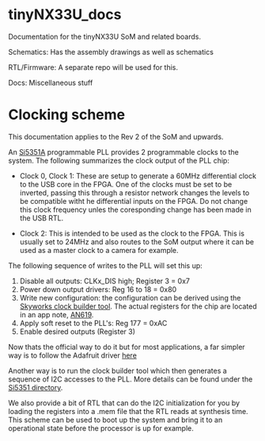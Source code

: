 # tinyNX33U_docs
Documentation for the tinyNX33U SoM and related boards.

Schematics: Has the assembly drawings as well as schematics

RTL/Firmware: A separate repo will be used for this.

Docs: Miscellaneous stuff

# Clocking scheme

This documentation applies to the Rev 2 of the SoM and upwards.

An [Si5351A](https://www.skyworksinc.com/-/media/SkyWorks/SL/documents/public/data-sheets/Si5351-B.pdf) programmable PLL provides 2 programmable clocks to the system. The following summarizes the clock output of the PLL chip:

- Clock 0, Clock 1: These are setup to generate a 60MHz differential clock to the USB core in the FPGA. One of the clocks must be set to be inverted, passing this through a resistor network changes the levels to be compatible witht he differential inputs on the FPGA. Do not change this clock frequency unles the coresponding change has been made in the USB RTL.

- Clock 2: This is intended to be used as the clock to the FPGA. This is usually set to 24MHz and also routes to the SoM output where it can be used as a master clock to a camera for example.

The following sequence of writes to the PLL will set this up:
1. Disable all outputs: CLKx_DIS high; Register 3 = 0x7
2. Power down output drivers: Reg 16 to 18 = 0x80
3. Write new configuration: the configuration can be derived using the [Skyworks clock builder tool](https://tools.skyworksinc.com/timingfiles/latest-tools/clockbuilder-pro-installer.zip). The actual registers for the chip are located in an app note, [AN619](https://www.skyworksinc.com/-/media/SkyWorks/SL/documents/public/application-notes/AN619.pdf).
4. Apply soft reset to the PLL's: Reg 177 = 0xAC
5. Enable desired outputs (Register 3)

Now thats the official way to do it but for most applications, a far simpler way is to follow the Adafruit driver [here](https://github.com/adafruit/Adafruit_CircuitPython_SI5351/blob/main/adafruit_si5351.py)

Another way is to run the clock builder tool which then generates a sequence of I2C accesses to the PLL. More details can be found under the [Si5351 directory](Docs/Si5351).

We also provide a bit of RTL that can do the I2C initialization for you by loading the registers into a .mem file that the RTL reads at synthesis time. This scheme can be used to boot up the system and bring it to an operational state before the processor is up for example.